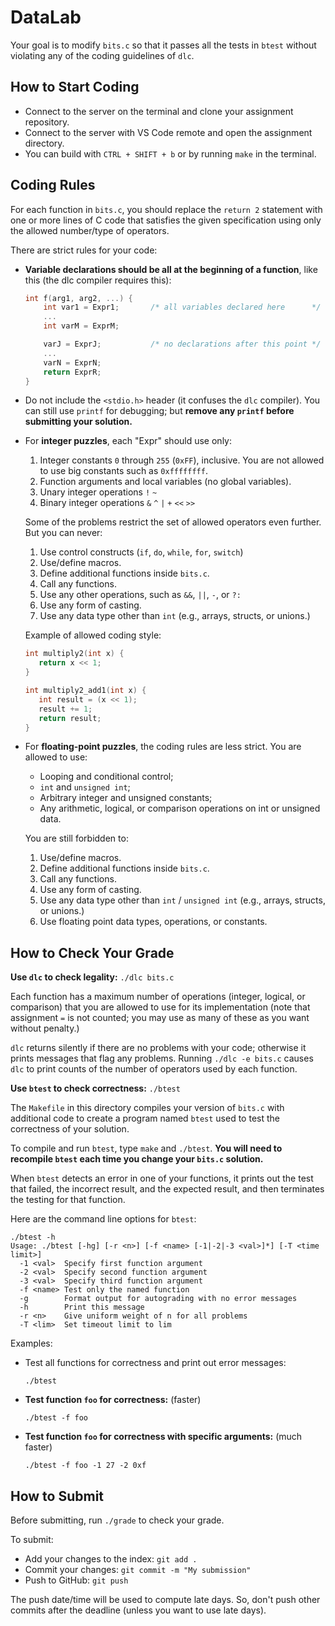 # DataLab

Your goal is to modify `bits.c` so that it passes all the tests in `btest`
without violating any of the coding guidelines of `dlc`.


## How to Start Coding

- Connect to the server on the terminal and clone your assignment repository.
- Connect to the server with VS Code remote and open the assignment directory.
- You can build with `CTRL + SHIFT + b` or by running `make` in the terminal.


## Coding Rules

For each function in `bits.c`, you should replace the `return 2` statement with
one or more lines of C code that satisfies the given specification using only
the allowed number/type of operators.

There are strict rules for your code:

- **Variable declarations should be all at the beginning of a function**,
  like this (the dlc compiler requires this):

  ```c
  int f(arg1, arg2, ...) {
      int var1 = Expr1;       /* all variables declared here      */
      ...
      int varM = ExprM;

      varJ = ExprJ;           /* no declarations after this point */
      ...
      varN = ExprN;
      return ExprR;
  }
  ```

- Do not include the `<stdio.h>` header (it confuses the `dlc` compiler). You
  can still use `printf` for debugging; but **remove any `printf` before
  submitting your solution.**

- For **integer puzzles**, each "Expr" should use only:
  1. Integer constants `0` through `255` (`0xFF`), inclusive. You are
      not allowed to use big constants such as `0xffffffff`.
  2. Function arguments and local variables (no global variables).
  3. Unary integer operations `!` `~`
  4. Binary integer operations `&` `^` `|` `+` `<<` `>>`

  Some of the problems restrict the set of allowed operators even further. But
  you can never:
  1. Use control constructs (`if`, `do`, `while`, `for`, `switch`)
  2. Use/define macros.
  3. Define additional functions inside `bits.c`.
  4. Call any functions.
  5. Use any other operations, such as `&&`, `||`, `-`, or `?:`
  6. Use any form of casting.
  7. Use any data type other than `int` (e.g., arrays, structs, or unions.)

  Example of allowed coding style:

  ```c
  int multiply2(int x) {
     return x << 1;
  }

  int multiply2_add1(int x) {
     int result = (x << 1);
     result += 1;
     return result;
  }
  ```

- For **floating-point puzzles**, the coding rules are less strict.
  You are allowed to use:
  - Looping and conditional control;
  - `int` and `unsigned int`;
  - Arbitrary integer and unsigned constants;
  - Any arithmetic, logical, or comparison operations on int or unsigned data.

  You are still forbidden to:
  1. Use/define macros.
  2. Define additional functions inside `bits.c`.
  3. Call any functions.
  4. Use any form of casting.
  5. Use any data type other than `int` / `unsigned int`
     (e.g., arrays, structs, or unions.)
  6. Use floating point data types, operations, or constants.


## How to Check Your Grade

**Use `dlc` to check legality:** `./dlc bits.c`

Each function has a maximum number of operations (integer, logical, or
comparison) that you are allowed to use for its implementation (note that
assignment `=` is not counted; you may use as many of these as you want without
penalty.)

`dlc` returns silently if there are no problems with your code; otherwise it
prints messages that flag any problems.  Running `./dlc -e bits.c` causes `dlc`
to print counts of the number of operators used by each function.

**Use `btest` to check correctness:** `./btest`

The `Makefile` in this directory compiles your version of `bits.c` with
additional code to create a program named `btest` used to test the correctness
of your solution.

To compile and run `btest`, type `make` and `./btest`. **You will need to
recompile `btest` each time you change your `bits.c` solution.**

When `btest` detects an error in one of your functions, it prints out the test
that failed, the incorrect result, and the expected result, and then terminates
the testing for that function.

Here are the command line options for `btest`:

  ```shell
  ./btest -h
  Usage: ./btest [-hg] [-r <n>] [-f <name> [-1|-2|-3 <val>]*] [-T <time limit>]
    -1 <val>  Specify first function argument
    -2 <val>  Specify second function argument
    -3 <val>  Specify third function argument
    -f <name> Test only the named function
    -g        Format output for autograding with no error messages
    -h        Print this message
    -r <n>    Give uniform weight of n for all problems
    -T <lim>  Set timeout limit to lim
  ```

Examples:

- Test all functions for correctness and print out error messages:

  ```shell
  ./btest
  ```

- **Test function `foo` for correctness:** (faster)

  ```shell
  ./btest -f foo
  ```

- **Test function `foo` for correctness with specific arguments:** (much faster)

  ```shell
  ./btest -f foo -1 27 -2 0xf
  ```


## How to Submit

Before submitting, run `./grade` to check your grade.

To submit:

- Add your changes to the index: `git add .`
- Commit your changes: `git commit -m "My submission"`
- Push to GitHub: `git push`

The push date/time will be used to compute late days. So, don't push other
commits after the deadline (unless you want to use late days).
